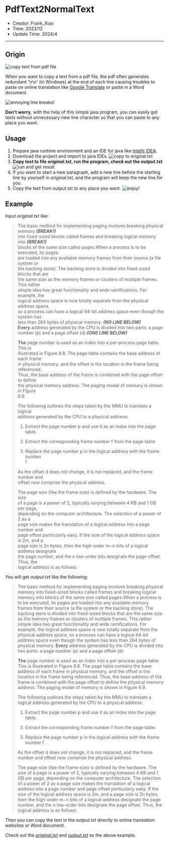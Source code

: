 # PdfText2NormalText

* Creator: Frank_Xiao
* Time: 2023/12
* Update Time: 2024/4

---

## Origin

![copy text from pdf file](./res/copy_from_pdf.png "copy from pdf")

When you want to copy a text from a pdf file, the pdf often generates redundant '\r\n' (in Windows) at the end of each
line causing troubles to paste on online translation like [Google Translate](https://translate.google.com/) or paste in
a Word document.

![annoying line breaks!](./res/problem_translate.google.com.jpeg "annoying line breaks")

**Don't worry**, with the help of this simple java program, you can easily get texts without unnecessary
new line character so that you can paste to any place you want.

## Usage

1. Prepare java runtime environment and an IDE for java like [Intellij IDEA](https://www.jetbrains.com/idea/).
2. Download the project and import to java IDEs.
   ![copy to original.txt](./res/copy_to_original_txt.png)
3. **Copy text to file _original.txt_, run the program, check out the _output.txt_**
   ![run and get result](./res/run_get_result.png)
5. If you want to start a new paragraph, add a new line before the starting line by yourself in
   _original.txt_, and the program will keep the new line for you.
6. Copy the text from output.txt to any place you want.
   ![enjoy!](./res/enjoy.jpeg)

## Example

Input _original.txt_ like:
> The basic method for implementing paging involves breaking physical memory **_(BREAK!)_**\
> into fixed-sized blocks called frames and breaking logical memory into **_(BREAK!)_**\
> blocks of the same size called pages.When a process is to be executed, its pages\
> are loaded into any available memory frames from their source (a file system or\
> the backing store). The backing store is divided into fixed-sized blocks that are\
> the same size as the memory frames or clusters of multiple frames. This rather\
> simple idea has great functionality and wide ramifications. For example, the\
> logical address space is now totally separate from the physical address space,\
> so a process can have a logical 64-bit address space even though the system has\
> less than 264 bytes of physical memory. _**(NO LINE BELOW)**_\
> **Every** address generated by the CPU is divided into two parts: a page\
> number (p) and a page offset (d):_**(ONE LINE BELOW)**_
>
> **The** page number is used as an index into a per-process page table. This is\
> illustrated in Figure 9.8. The page table contains the base address of each frame\
> in physical memory, and the offset is the location in the frame being referenced.\
> Thus, the base address of the frame is combined with the page offset to define\
> the physical memory address. The paging model of memory is shown in Figure\
> 9.9.
>
>The following outlines the steps taken by the MMU to translate a logical\
> address generated by the CPU to a physical address:
>
> 1. Extract the page number p and use it as an index into the page table.
>
>
> 2. Extract the corresponding frame number f from the page table.
>
>
> 3. Replace the page number p in the logical address with the frame number\
     f .
>
> As the offset d does not change, it is not replaced, and the frame number and\
> offset now comprise the physical address.
>
> The page size (like the frame size) is defined by the hardware. The size\
> of a page is a power of 2, typically varying between 4 KB and 1 GB per page,\
> depending on the computer architecture. The selection of a power of 2 as a\
> page size makes the translation of a logical address into a page number and\
> page offset particularly easy. If the size of the logical address space is 2m, and a\
> page size is 2n bytes, then the high-order m−n bits of a logical address designate\
> the page number, and the n low-order bits designate the page offset. Thus, the\
> logical address is as follows:

You will get _output.txt_ like the following:

> The basic method for implementing paging involves breaking physical memory into fixed-sized blocks called frames and
> breaking logical memory into blocks of the same size called pages.When a process is to be executed, its pages are
> loaded into any available memory frames from their source (a file system or the backing store). The backing store is
> divided into fixed-sized blocks that are the same size as the memory frames or clusters of multiple frames. This
> rather simple idea has great functionality and wide ramifications. For example, the logical address space is now
> totally separate from the physical address space, so a process can have a logical 64-bit address space even though the
> system has less than 264 bytes of physical memory. **Every** address generated by the CPU is divided into two parts: a
> page number (p) and a page offset (d):
>
> **The** page number is used as an index into a per-process page table. This is illustrated in Figure 9.8. The page
> table contains the base address of each frame in physical memory, and the offset is the location in the frame being
> referenced. Thus, the base address of the frame is combined with the page offset to define the physical memory
> address.
> The paging model of memory is shown in Figure 9.9.
>
> The following outlines the steps taken by the MMU to translate a logical address generated by the CPU to a physical
> address:
>
>
>1. Extract the page number p and use it as an index into the page table.
>
>
>2. Extract the corresponding frame number f from the page table.
>
>
>3. Replace the page number p in the logical address with the frame number f .
>
>As the offset d does not change, it is not replaced, and the frame number and offset now comprise the physical address.
>
>The page size (like the frame size) is defined by the hardware. The size of a page is a power of 2, typically varying
> between 4 KB and 1 GB per page, depending on the computer architecture. The selection of a power of 2 as a page size
> makes the translation of a logical address into a page number and page offset particularly easy. If the size of the
> logical address space is 2m, and a page size is 2n bytes, then the high-order m−n bits of a logical address designate
> the page number, and the n low-order bits designate the page offset. Thus, the logical address is as follows:

Then you can copy the text in the _output.txt_ directly to online translation websites or Word document.

Check out the [_original.txt_](./original.txt) and [_output.txt_](./output.txt) as the above example.